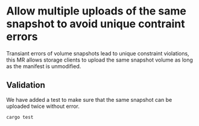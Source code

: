 # Allow multiple uploads of the same snapshot to avoid unique contraint errors

Transiant errors of volume snapshots lead to unique constraint violations, this MR
allows storage clients to upload the same snapshot volume as long as the manifest is unmodified.

## Validation

We have added a test to make sure that the same snapshot can be uploaded twice without error.

`cargo test`

